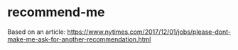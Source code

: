 # recommend-me

Based on an article: https://www.nytimes.com/2017/12/01/jobs/please-dont-make-me-ask-for-another-recommendation.html
